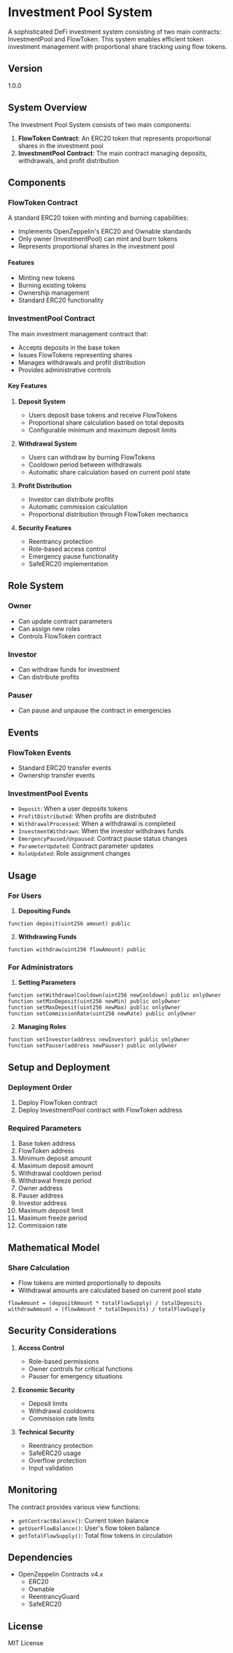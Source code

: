 # Investment Pool System

A sophisticated DeFi investment system consisting of two main contracts: InvestmentPool and FlowToken. This system enables efficient token investment management with proportional share tracking using flow tokens.

## Version
1.0.0

## System Overview

The Investment Pool System consists of two main components:

1. **FlowToken Contract**: An ERC20 token that represents proportional shares in the investment pool
2. **InvestmentPool Contract**: The main contract managing deposits, withdrawals, and profit distribution

## Components

### FlowToken Contract

A standard ERC20 token with minting and burning capabilities:

- Implements OpenZeppelin's ERC20 and Ownable standards
- Only owner (InvestmentPool) can mint and burn tokens
- Represents proportional shares in the investment pool

#### Features
- Minting new tokens
- Burning existing tokens
- Ownership management
- Standard ERC20 functionality

### InvestmentPool Contract

The main investment management contract that:
- Accepts deposits in the base token
- Issues FlowTokens representing shares
- Manages withdrawals and profit distribution
- Provides administrative controls

#### Key Features

1. **Deposit System**
   - Users deposit base tokens and receive FlowTokens
   - Proportional share calculation based on total deposits
   - Configurable minimum and maximum deposit limits

2. **Withdrawal System**
   - Users can withdraw by burning FlowTokens
   - Cooldown period between withdrawals
   - Automatic share calculation based on current pool state

3. **Profit Distribution**
   - Investor can distribute profits
   - Automatic commission calculation
   - Proportional distribution through FlowToken mechanics

4. **Security Features**
   - Reentrancy protection
   - Role-based access control
   - Emergency pause functionality
   - SafeERC20 implementation

## Role System

### Owner
- Can update contract parameters
- Can assign new roles
- Controls FlowToken contract

### Investor
- Can withdraw funds for investment
- Can distribute profits

### Pauser
- Can pause and unpause the contract in emergencies

## Events

### FlowToken Events
- Standard ERC20 transfer events
- Ownership transfer events

### InvestmentPool Events
- `Deposit`: When a user deposits tokens
- `ProfitDistributed`: When profits are distributed
- `WithdrawalProcessed`: When a withdrawal is completed
- `InvestmentWithdrawn`: When the investor withdraws funds
- `EmergencyPaused/Unpaused`: Contract pause status changes
- `ParameterUpdated`: Contract parameter updates
- `RoleUpdated`: Role assignment changes

## Usage

### For Users

1. **Depositing Funds**
```solidity
function deposit(uint256 amount) public
```

2. **Withdrawing Funds**
```solidity
function withdraw(uint256 flowAmount) public
```

### For Administrators

1. **Setting Parameters**
```solidity
function setWithdrawalCooldown(uint256 newCooldown) public onlyOwner
function setMinDeposit(uint256 newMin) public onlyOwner
function setMaxDeposit(uint256 newMax) public onlyOwner
function setCommissionRate(uint256 newRate) public onlyOwner
```

2. **Managing Roles**
```solidity
function setInvestor(address newInvestor) public onlyOwner
function setPauser(address newPauser) public onlyOwner
```

## Setup and Deployment

### Deployment Order
1. Deploy FlowToken contract
2. Deploy InvestmentPool contract with FlowToken address

### Required Parameters
1. Base token address
2. FlowToken address
3. Minimum deposit amount
4. Maximum deposit amount
5. Withdrawal cooldown period
6. Withdrawal freeze period
7. Owner address
8. Pauser address
9. Investor address
10. Maximum deposit limit
11. Maximum freeze period
12. Commission rate

## Mathematical Model

### Share Calculation
- Flow tokens are minted proportionally to deposits
- Withdrawal amounts are calculated based on current pool state
```
flowAmount = (depositAmount * totalFlowSupply) / totalDeposits
withdrawAmount = (flowAmount * totalDeposits) / totalFlowSupply
```

## Security Considerations

1. **Access Control**
   - Role-based permissions
   - Owner controls for critical functions
   - Pauser for emergency situations

2. **Economic Security**
   - Deposit limits
   - Withdrawal cooldowns
   - Commission rate limits

3. **Technical Security**
   - Reentrancy protection
   - SafeERC20 usage
   - Overflow protection
   - Input validation

## Monitoring

The contract provides various view functions:
- `getContractBalance()`: Current token balance
- `getUserFlowBalance()`: User's flow token balance
- `getTotalFlowSupply()`: Total flow tokens in circulation

## Dependencies

- OpenZeppelin Contracts v4.x
  - ERC20
  - Ownable
  - ReentrancyGuard
  - SafeERC20

## License

MIT License